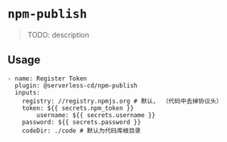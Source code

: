 # `npm-publish`

> TODO: description

## Usage


```
- name: Register Token 
  plugin: @serverless-cd/npm-publish
  inputs:
  	registry: //registry.npmjs.org # 默认， （代码中去掉协议头）
    token: ${{ secrets.npm_token }}
		username: ${{ secrets.username }}
    password: ${{ secrets.password }}
    codeDir: ./code # 默认为代码库根目录
```
